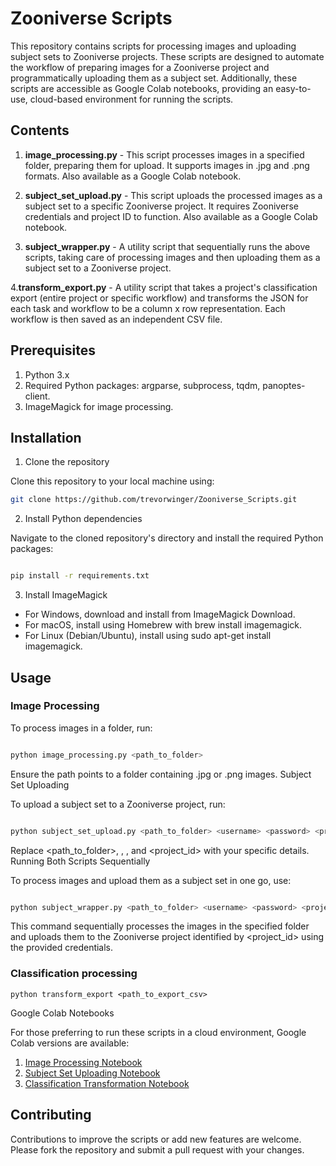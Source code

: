 # Zooniverse Scripts

This repository contains scripts for processing images and uploading subject sets to Zooniverse projects. These scripts are designed to automate the workflow of preparing images for a Zooniverse project and programmatically uploading them as a subject set. Additionally, these scripts are accessible as Google Colab notebooks, providing an easy-to-use, cloud-based environment for running the scripts.
## Contents

1. **image_processing.py** - This script processes images in a specified folder, preparing them for upload. It supports images in .jpg and .png formats. Also available as a Google Colab notebook.

2. **subject_set_upload.py** - This script uploads the processed images as a subject set to a specific Zooniverse project. It requires Zooniverse credentials and project ID to function. Also available as a Google Colab notebook.

3. **subject_wrapper.py** - A utility script that sequentially runs the above scripts, taking care of processing images and then uploading them as a subject set to a Zooniverse project.

4.**transform_export.py** - A utility script that takes a project's classification export (entire project or specific workflow) and transforms the JSON for each task and workflow to be a column x row representation. Each workflow is then saved as an independent CSV file.  

## Prerequisites
1. Python 3.x
2. Required Python packages: argparse, subprocess, tqdm, panoptes-client.
3. ImageMagick for image processing.

## Installation

1. Clone the repository

Clone this repository to your local machine using:

```bash 
git clone https://github.com/trevorwinger/Zooniverse_Scripts.git
```

2. Install Python dependencies

Navigate to the cloned repository's directory and install the required Python packages:

```bash

pip install -r requirements.txt 
```

3. Install ImageMagick
- For Windows, download and install from ImageMagick Download.
- For macOS, install using Homebrew with brew install imagemagick.
- For Linux (Debian/Ubuntu), install using sudo apt-get install imagemagick.

## Usage
### Image Processing

To process images in a folder, run:

```bash

python image_processing.py <path_to_folder>
```

Ensure the path points to a folder containing .jpg or .png images.
Subject Set Uploading

To upload a subject set to a Zooniverse project, run:

```bash

python subject_set_upload.py <path_to_folder> <username> <password> <project_id>
```

Replace <path_to_folder>, <username>, <password>, and <project_id> with your specific details.
Running Both Scripts Sequentially

To process images and upload them as a subject set in one go, use:

```bash

python subject_wrapper.py <path_to_folder> <username> <password> <project_id>
```

This command sequentially processes the images in the specified folder and uploads them to the Zooniverse project identified by <project_id> using the provided credentials.

### Classification processing
```
python transform_export <path_to_export_csv>
```
Google Colab Notebooks

For those preferring to run these scripts in a cloud environment, Google Colab versions are available:
1. [Image Processing Notebook](https://colab.research.google.com/drive/1G2ME0Oxa7HSW3pLLD5Rz6EGX9IHLNG_s)
2. [Subject Set Uploading Notebook](https://colab.research.google.com/drive/1DbNXWxlYhwu7RK-Uixu3-KtRFFCpR1Tk)
3. [Classification Transformation Notebook](https://colab.research.google.com/drive/12GoWU1Vox0AjAdZecAvr0VJQd4pbEM55?usp=sharing)

## Contributing
Contributions to improve the scripts or add new features are welcome. Please fork the repository and submit a pull request with your changes.
